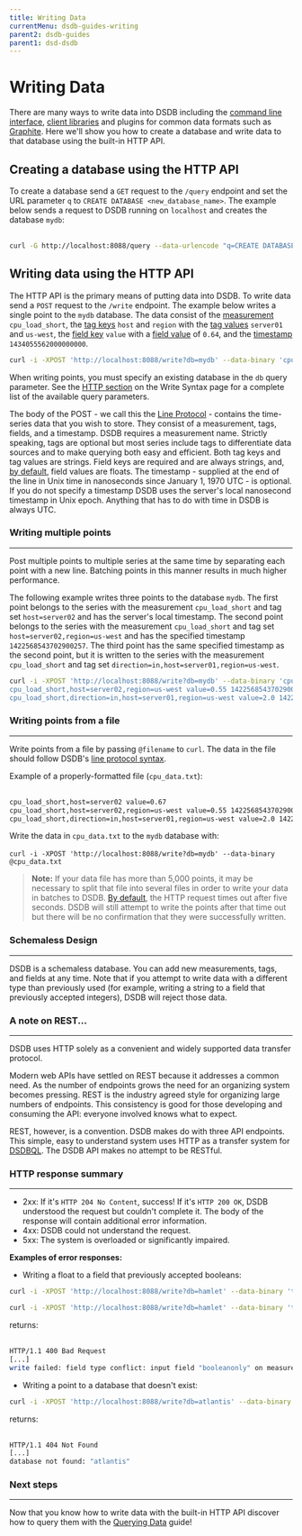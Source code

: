 ```yaml
---
title: Writing Data
currentMenu: dsdb-guides-writing
parent2: dsdb-guides
parent1: dsd-dsdb
---
```


# Writing Data

There are many ways to write data into DSDB including the [command line interface](/docs/dsdb/tools/shell.md), [client libraries](/docs/dsdb/clients/api.md) and plugins for common data formats such as [Graphite](/docs/dsdb/write_protocols/graphite.md).
Here we'll show you how to create a database and write data to that database using the built-in HTTP API.

## Creating a database using the HTTP API
To create a database send a `GET` request to the `/query` endpoint and set the URL parameter `q` to `CREATE DATABASE <new_database_name>`.
The example below sends a request to DSDB running on `localhost` and creates the database `mydb`:  
<br>

```sh
curl -G http://localhost:8088/query --data-urlencode "q=CREATE DATABASE mydb"
```

## Writing data using the HTTP API
The HTTP API is the primary means of putting data into DSDB.
To write data send a `POST` request to the `/write` endpoint.
The example below writes a single point to the `mydb` database.
The data consist of the [measurement](/docs/dsdb/concepts/glossary.md#measurement) `cpu_load_short`, the [tag keys](/docs/dsdb/concepts/glossary.md#tag-key) `host` and `region` with the [tag values](/docs/dsdb/concepts/glossary.md#tag-value) `server01` and `us-west`, the [field key](/docs/dsdb/concepts/glossary.md#field-key) `value` with a [field value](/docs/dsdb/concepts/glossary.md#field-value) of `0.64`, and the [timestamp](/docs/dsdb/concepts/glossary.md#timestamp) `1434055562000000000`.
<br>

```sh
curl -i -XPOST 'http://localhost:8088/write?db=mydb' --data-binary 'cpu_load_short,host=server01,region=us-west value=0.64 1434055562000000000'
```
When writing points, you must specify an existing database in the `db` query parameter.
See the [HTTP section](/docs/dsdb/write_protocols/write_syntax.md#http) on the Write Syntax page for a complete list of the available query parameters.

The body of the POST - we call this the [Line Protocol](/docs/dsdb/write_protocols/line.md) - contains the time-series data that you wish to store.
They consist of a measurement, tags, fields, and a timestamp.
DSDB requires a measurement name.
Strictly speaking, tags are optional but most series include tags to differentiate data sources and to make querying both easy and efficient.
Both tag keys and tag values are strings.
Field keys are required and are always strings, and, [by default](/docs/dsdb/write_protocols/write_syntax.md#line-protocol), field values are floats.
The timestamp - supplied at the end of the line in Unix time in nanoseconds since January 1, 1970 UTC - is optional.
If you do not specify a timestamp DSDB uses the server's local nanosecond timestamp in Unix epoch.
Anything that has to do with time in DSDB is always UTC.

### Writing multiple points
---
Post multiple points to multiple series at the same time by separating each point with a new line.
Batching points in this manner results in much higher performance.

The following example writes three points to the database `mydb`.
The first point belongs to the series with the measurement `cpu_load_short` and tag set `host=server02` and has the server's local timestamp.
The second point belongs to the series with the measurement `cpu_load_short` and tag set `host=server02,region=us-west` and has the specified timestamp `1422568543702900257`.
The third point has the same specified timestamp as the second point, but it is written to the series with the measurement `cpu_load_short` and tag set `direction=in,host=server01,region=us-west`.
<br>

```sh
curl -i -XPOST 'http://localhost:8088/write?db=mydb' --data-binary 'cpu_load_short,host=server02 value=0.67
cpu_load_short,host=server02,region=us-west value=0.55 1422568543702900257
cpu_load_short,direction=in,host=server01,region=us-west value=2.0 1422568543702900257'
```

### Writing points from a file
---
Write points from a file by passing `@filename` to `curl`.
The data in the file should follow DSDB's [line protocol syntax](/docs/dsdb/write_protocols/write_syntax.md).

Example of a properly-formatted file (`cpu_data.txt`):  
<br>
```txt
cpu_load_short,host=server02 value=0.67
cpu_load_short,host=server02,region=us-west value=0.55 1422568543702900257
cpu_load_short,direction=in,host=server01,region=us-west value=2.0 1422568543702900257
```

Write the data in `cpu_data.txt` to the `mydb` database with:  
<br>
`curl -i -XPOST 'http://localhost:8088/write?db=mydb' --data-binary @cpu_data.txt`

> **Note:** If your data file has more than 5,000 points, it may be necessary to split that file into several files in order to write your data in batches to DSDB.
[By default](/docs/dsdb/administration/config.md#cluster), the HTTP request times out after five seconds.
DSDB will still attempt to write the points after that time out but there will be no confirmation that they were successfully written.

### Schemaless Design
---
DSDB is a schemaless database.
You can add new measurements, tags, and fields at any time.
Note that if you attempt to write data with a different type than previously used (for example, writing a string to a field that previously accepted integers), DSDB will reject those data.

### A note on REST...
---
DSDB uses HTTP solely as a convenient and widely supported data transfer protocol.


Modern web APIs have settled on REST because it addresses a common need.
As the number of endpoints grows the need for an organizing system becomes pressing.
REST is the industry agreed style for organizing large numbers of endpoints.
This consistency is good for those developing and consuming the API: everyone involved knows what to expect.

REST, however, is a convention.
DSDB makes do with three API endpoints.
This simple, easy to understand system uses HTTP as a transfer system for [DSDBQL](https://github.com/docs/dsdb/dsdb/blob/master/influxql/INFLUXQL.md).
The DSDB API makes no attempt to be RESTful.

### HTTP response summary
---
* 2xx: If it's `HTTP 204 No Content`, success!
If it's  `HTTP 200 OK`, DSDB understood the request but couldn't complete it.
The body of the response will contain additional error information.
* 4xx: DSDB could not understand the request.
* 5xx: The system is overloaded or significantly impaired.

**Examples of error responses:**

* Writing a float to a field that previously accepted booleans:

```sh
curl -i -XPOST 'http://localhost:8088/write?db=hamlet' --data-binary 'tobeornottobe booleanonly=true'  

curl -i -XPOST 'http://localhost:8088/write?db=hamlet' --data-binary 'tobeornottobe booleanonly=5'
```

returns:  
<br>

```sh
HTTP/1.1 400 Bad Request
[...]
write failed: field type conflict: input field "booleanonly" on measurement "tobeornottobe" is type float64, already exists as type boolean
```

* Writing a point to a database that doesn't exist:

```sh
curl -i -XPOST 'http://localhost:8088/write?db=atlantis' --data-binary 'liters value=10'
```

returns:  
<br>

```sh
HTTP/1.1 404 Not Found
[...]
database not found: "atlantis"
```

### Next steps
---
Now that you know how to write data with the built-in HTTP API discover how to query them with the [Querying Data](/docs/dsdb/guides/querying_data.md) guide!
